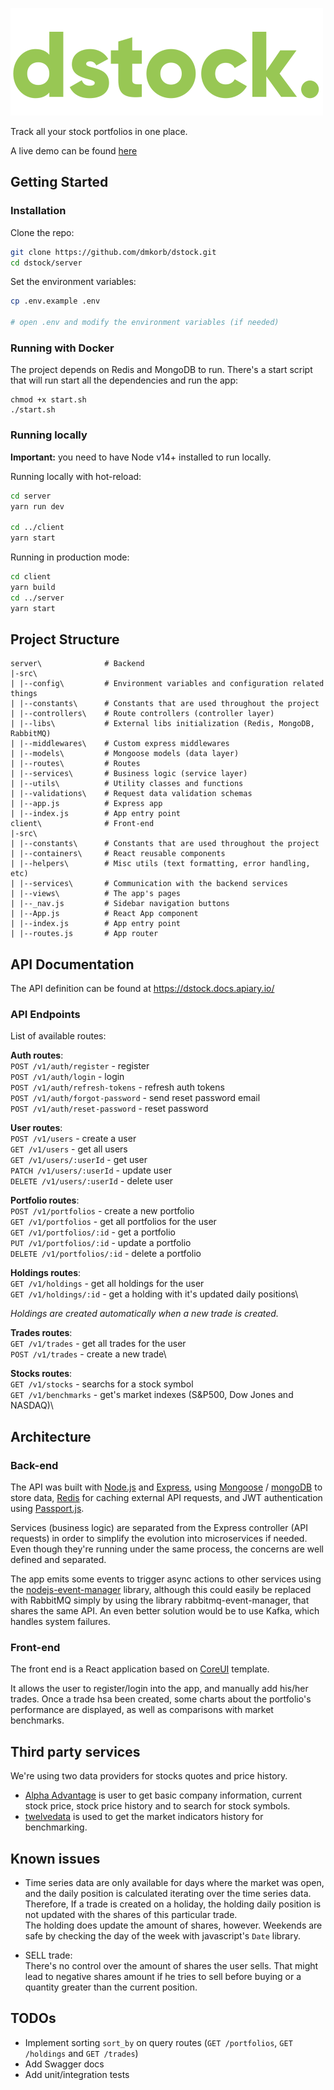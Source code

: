 ![dstock.](https://github.com/dmkorb/dstock/blob/main/logo.png?raw=true)


Track all your stock portfolios in one place. 

A live demo can be found [here](https://dstock.dmkorb.com/)

## Getting Started

### Installation

Clone the repo:

```bash
git clone https://github.com/dmkorb/dstock.git
cd dstock/server
```

Set the environment variables:

```bash
cp .env.example .env

# open .env and modify the environment variables (if needed)
```


### Running with Docker

The project depends on Redis and MongoDB to run. There's a start script that will run start all the dependencies and run the app:
```
chmod +x start.sh
./start.sh
```

### Running locally

**Important:** you need to have Node v14+ installed to run locally.

Running locally with hot-reload:

```bash
cd server
yarn run dev

cd ../client
yarn start
```

Running in production mode:

```bash
cd client
yarn build
cd ../server
yarn start
```



## Project Structure

```
server\              # Backend
|-src\
| |--config\         # Environment variables and configuration related things
| |--constants\      # Constants that are used throughout the project
| |--controllers\    # Route controllers (controller layer)
| |--libs\           # External libs initialization (Redis, MongoDB, RabbitMQ)
| |--middlewares\    # Custom express middlewares
| |--models\         # Mongoose models (data layer)
| |--routes\         # Routes
| |--services\       # Business logic (service layer)
| |--utils\          # Utility classes and functions
| |--validations\    # Request data validation schemas
| |--app.js          # Express app
| |--index.js        # App entry point
client\              # Front-end
|-src\
| |--constants\      # Constants that are used throughout the project
| |--containers\     # React reusable components
| |--helpers\        # Misc utils (text formatting, error handling, etc)
| |--services\       # Communication with the backend services
| |--views\          # The app's pages
| |--_nav.js         # Sidebar navigation buttons
| |--App.js          # React App component
| |--index.js        # App entry point
| |--routes.js       # App router
```

## API Documentation

The API definition can be found at 
https://dstock.docs.apiary.io/


### API Endpoints

List of available routes:

**Auth routes**:\
`POST /v1/auth/register` - register\
`POST /v1/auth/login` - login\
`POST /v1/auth/refresh-tokens` - refresh auth tokens\
`POST /v1/auth/forgot-password` - send reset password email\
`POST /v1/auth/reset-password` - reset password

**User routes**:\
`POST /v1/users` - create a user\
`GET /v1/users` - get all users\
`GET /v1/users/:userId` - get user\
`PATCH /v1/users/:userId` - update user\
`DELETE /v1/users/:userId` - delete user

**Portfolio routes**:\
`POST /v1/portfolios` - create a new portfolio\
`GET /v1/portfolios` - get all portfolios for the user\
`GET /v1/portfolios/:id` - get a portfolio\
`PUT /v1/portfolios/:id` - update a portfolio\
`DELETE /v1/portfolios/:id` - delete a portfolio

**Holdings routes**:\
`GET /v1/holdings` - get all holdings for the user\
`GET /v1/holdings/:id` - get a holding with it's updated daily positions\

*Holdings are created automatically when a new trade is created.*

**Trades routes**:\
`GET /v1/trades` - get all trades for the user\
`POST /v1/trades` - create a new trade\

**Stocks routes**:\
`GET /v1/stocks` - searchs for a stock symbol\
`GET /v1/benchmarks` - get's market indexes (S&P500, Dow Jones and NASDAQ)\



## Architecture
### Back-end

The API was built with [Node.js](https://nodejs.org/) and [Express](https://expressjs.com/), using [Mongoose](https://mongoosejs.com/) / [mongoDB](https://www.mongodb.com/) to store data, [Redis](https://redis.io/) for caching external API requests, and JWT authentication using [Passport.js](http://www.passportjs.org/).

Services (business logic) are separated from the Express controller (API requests) in order to simplify the evolution into microservices if needed. Even though they're running under the same process, the concerns are well defined and separated.

The app emits some events to trigger async actions to other services using the [nodejs-event-manager](https://www.npmjs.com/package/nodejs-event-manager) library, although this could easily be replaced with RabbitMQ simply by using the library rabbitmq-event-manager, that shares the same API. An even better solution would be to use Kafka, which handles system failures.


### Front-end
The front end is a React application based on [CoreUI](https://github.com/coreui/coreui-free-react-admin-template) template.

It allows the user to register/login into the app, and manually add his/her trades. Once a trade hsa been created, some charts about the portfolio's performance are displayed, as well as comparisons with market benchmarks.

## Third party services
We're using two data providers for stocks quotes and price history.
* [Alpha Advantage](https://www.alphavantage.co/) is user to get basic company information, current stock price, stock price history and to search for stock symbols.
* [twelvedata](https://twelvedata.com/) is used to get the market indicators history for benchmarking.


## Known issues
* Time series data are only available for days where the market was open, and the daily position is calculated iterating over the time series data.\
Therefore, If a trade is created on a holiday, the holding daily position is not updated with the shares of this particular trade.\
The holding does update the amount of shares, however.
Weekends are safe by checking the day of the week with javascript's `Date` library.

* SELL trade:\
There's no control over the amount of shares the user sells. 
That might lead to negative shares amount if he tries to sell before buying or a quantity greater than the current position.


## TODOs
* Implement sorting `sort_by` on query routes (`GET /portfolios`, `GET /holdings` and `GET /trades`)
* Add Swagger docs
* Add unit/integration tests
